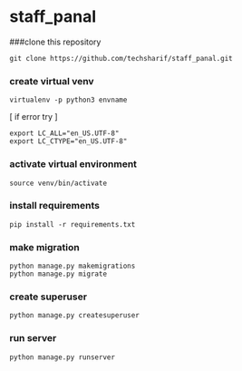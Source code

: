 # staff_panal

###clone this repository 

`git clone https://github.com/techsharif/staff_panal.git`

### create virtual venv

`virtualenv -p python3 envname`

[ if error try ]
```
export LC_ALL="en_US.UTF-8"
export LC_CTYPE="en_US.UTF-8"

```

### activate virtual environment

`source venv/bin/activate`


### install requirements

`pip install -r requirements.txt`

### make migration

```
python manage.py makemigrations
python manage.py migrate
```

### create superuser

`python manage.py createsuperuser`

### run server

`python manage.py runserver`
